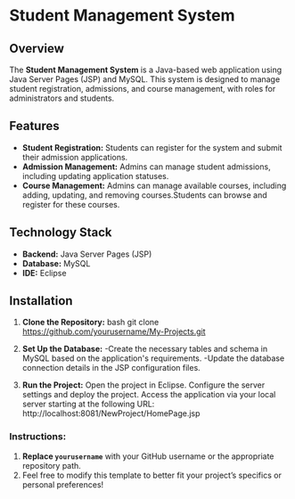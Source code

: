 # Student Management System

## Overview

The **Student Management System** is a Java-based web application using Java Server Pages (JSP) and MySQL. This system is designed to manage student registration, admissions, and course management, with roles for administrators and students.

## Features

- **Student Registration:** Students can register for the system and submit their admission applications.
- **Admission Management:** Admins can manage student admissions, including updating application statuses.
- **Course Management:** Admins can manage available courses, including adding, updating, and removing courses.Students can browse and register for these courses.

## Technology Stack

- **Backend:** Java Server Pages (JSP)
- **Database:** MySQL
- **IDE:** Eclipse

## Installation

1. **Clone the Repository:**
   bash
   git clone https://github.com/yourusername/My-Projects.git

2. **Set Up the Database:**
    -Create the necessary tables and schema in MySQL based on the application's requirements.
    -Update the database connection details in the JSP configuration files.

3. **Run the Project:**
    Open the project in Eclipse.
    Configure the server settings and deploy the project.
    Access the application via your local server starting at the following URL:
    http://localhost:8081/NewProject/HomePage.jsp

### Instructions:

1. **Replace `yourusername`** with your GitHub username or the appropriate repository path.
2. Feel free to modify this template to better fit your project’s specifics or personal preferences!
